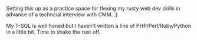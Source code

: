 Setting this up as a practice space for flexing my rusty web dev skills in advance of a techncial interview with CMM. :)

My T-SQL is well honed but I haven't written a line of PHP/Perl/Ruby/Python in a little bit. Time to shake the rust off. 
